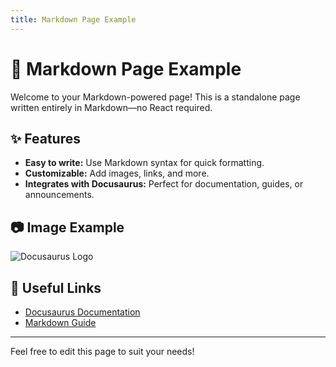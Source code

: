 ```yaml
---
title: Markdown Page Example
---
```


# 🌟 Markdown Page Example

Welcome to your Markdown-powered page! This is a standalone page written entirely in Markdown—no React required.

## ✨ Features

- **Easy to write:** Use Markdown syntax for quick formatting.
- **Customizable:** Add images, links, and more.
- **Integrates with Docusaurus:** Perfect for documentation, guides, or announcements.

## 📷 Image Example

![Docusaurus Logo](/img/docusaurus.png)

## 🔗 Useful Links

- [Docusaurus Documentation](https://docusaurus.io/docs)
- [Markdown Guide](https://www.markdownguide.org/)

---

Feel free to edit this page to suit your needs!
